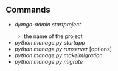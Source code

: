 ## Commands
- _django-admin startproject_ <name>
  - <name> the name of the project
- _python manage.py startapp_ <name>
- _python manage.py runserver_ [options]
- _python manage.py makeimigration_
- _python manage.py migrate_




